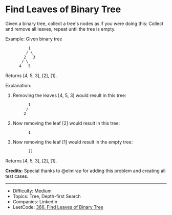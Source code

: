 # Find Leaves of Binary Tree

Given a binary tree, collect a tree's nodes as if you were doing this: Collect and remove all leaves, repeat until the tree is empty.

Example:
Given binary tree 
```
          1
         / \
        2   3
       / \     
      4   5 
```   
Returns [4, 5, 3], [2], [1].

Explanation:
1. Removing the leaves [4, 5, 3] would result in this tree:
```
          1
         / 
        2    
```      
2. Now removing the leaf [2] would result in this tree:
```
          1       
```   
3. Now removing the leaf [1] would result in the empty tree:
```
          []    
```     
Returns [4, 5, 3], [2], [1].

**Credits:** 
Special thanks to @elmirap for adding this problem and creating all test cases.

---

* Difficulty: Medium
* Topics: Tree, Depth-first Search
* Companies: LinkedIn
* LeetCode: [366. Find Leaves of Binary Tree](https://leetcode.com/problems/find-leaves-of-binary-tree/description/)

